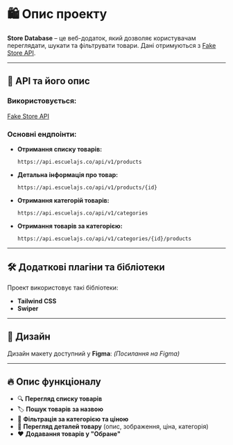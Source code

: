 # 🛍️ Опис проекту

**Store Database** – це веб-додаток, який дозволяє користувачам переглядати, шукати та фільтрувати товари. Дані отримуються з [Fake Store API](https://api.escuelajs.co/api/v1/products).

---

## 🔗 API та його опис

### Використовується:
[Fake Store API](https://api.escuelajs.co/api/v1/products)

### Основні ендпоінти:
- **Отримання списку товарів:**  
  ```plaintext
  https://api.escuelajs.co/api/v1/products
  ```
- **Детальна інформація про товар:**  
  ```plaintext
  https://api.escuelajs.co/api/v1/products/{id}
  ```
- **Отримання категорій товарів:**  
  ```plaintext
  https://api.escuelajs.co/api/v1/categories
  ```
- **Отримання товарів за категорією:**  
  ```plaintext
  https://api.escuelajs.co/api/v1/categories/{id}/products
  ```

---

## 🛠 Додаткові плагіни та бібліотеки

Проект використовує такі бібліотеки:
- **Tailwind CSS**
- **Swiper**

---

## 🎨 Дизайн

Дизайн макету доступний у **Figma**: *(Посилання на Figma)*

---

## 🔥 Опис функціоналу

- 🔍 **Перегляд списку товарів**
- 🏷 **Пошук товарів за назвою**
- 📂 **Фільтрація за категорією та ціною**
- 📝 **Перегляд деталей товару** (опис, зображення, ціна, категорія)
- ❤️ **Додавання товарів у "Обране"**

